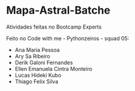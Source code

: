 # Mapa-Astral-Batche
Atividades feitas no Bootcamp Experts

Feito no Code with me - Pythonzeiros - squad 05:

- Ana Maria Pessoa
- Ary Sa Ribeiro
- Derik Galoni Fernandes
- Ellen Emanuela Cintra Monteiro
- Lucas Hideki Kubo
- Thiago Felix Silva
